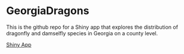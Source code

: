 # GeorgiaDragons

This is the github repo for a Shiny app that explores the distribution of dragonfly and damselfly species in Georgia on a county level.

[Shiny App](https://john-deitsch.shinyapps.io/dragons/?_ga=2.215844759.106816628.1659222848-1613133876.1652714474)